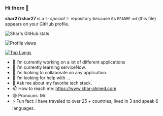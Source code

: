 ### Hi there 👋


**shar27/shar27** is a ✨ _special_ ✨ repository because its `README.md` (this file) appears on your GitHub profile.


![Shar's GitHub stats](https://github-readme-stats.vercel.app/api?username=shar27&show_icons=true&theme=radical)

![Profile views](https://komarev.com/ghpvc/?shar27&color=green)

[![Top Langs](https://github-readme-stats.vercel.app/api/top-langs/?username=shar27)](https://github.com/shar27/github-readme-stats)


- 🔭 I’m currently working on a lot of different applications
- 🌱 I’m currently learning serviceNow.
- 👯 I’m looking to collaborate on any application.
- 🤔 I’m looking for help with ...
- 💬 Ask me about my favorite tech stack.
- 📫 How to reach me: https://www.shar-ahmed.com
- 😄 Pronouns: Mr
- ⚡ Fun fact: I have traveled to over 25 + countries, lived in 3 and speak 6 languages.

